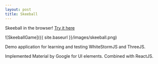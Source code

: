 ```yaml
---
layout: post
title: Skeeball
---
```


Skeeball in the browser! [Try it here](http://skeeball.wassuh.com)

![SkeeballGame]({{ site.baseurl }}/images/skeeball.png)

Demo application for learning and testing WhiteStormJS and ThreeJS.

Implemented Material by Google for UI elements. Combined with ReactJS.